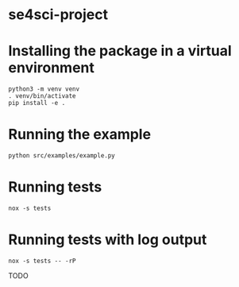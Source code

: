 # se4sci-project

# Installing the package in a virtual environment
```
python3 -m venv venv
. venv/bin/activate
pip install -e .
```

# Running the example
```
python src/examples/example.py
```

# Running tests
```
nox -s tests
```

# Running tests with log output
```
nox -s tests -- -rP
```

TODO
